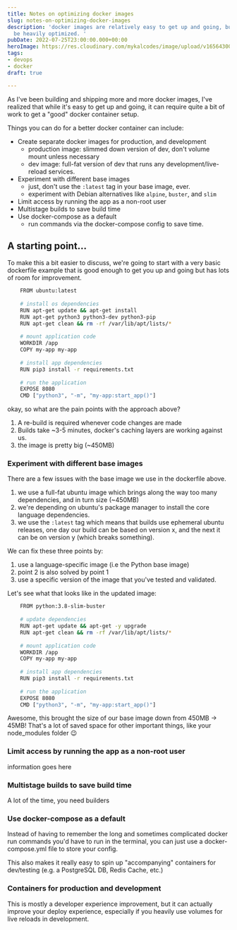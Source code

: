 ```yaml
---
title: Notes on optimizing docker images
slug: notes-on-optimizing-docker-images
description: 'docker images are relatively easy to get up and going, but can often
  be heavily optimized. '
pubDate: 2022-07-25T23:00:00.000+00:00
heroImage: https://res.cloudinary.com/mykalcodes/image/upload/v1656430048/Mykal%20Codes/better-docker-containers.webp
tags:
- devops
- docker
draft: true

---
```

As I've been building and shipping more and more docker images, I've realized that while it's easy to get up and going, it can require quite a bit of work to get a "good" docker container setup.

Things you can do for a better docker container can include:

* Create separate docker images for production, and development
  * production image: slimmed down version of dev, don't volume mount unless necessary
  * dev image: full-fat version of dev that runs any development/live-reload services.
* Experiment with different base images
  * just, don't use the `:latest` tag in your base image, ever.
  * experiment with Debian alternatives like `alpine`, `buster`, and `slim`
* Limit access by running the app as a non-root user
* Multistage builds to save build time
* Use docker-compose as a default
  * run commands via the docker-compose config to save time.

## A starting point...

To make this a bit easier to discuss, we're going to start with a very basic dockerfile example that is good enough to get you up and going but has lots of room for improvement.

```bash
    FROM ubuntu:latest
    
    # install os dependencies
    RUN apt-get update && apt-get install
    RUN apt-get python3 python3-dev python3-pip
    RUN apt-get clean && rm -rf /var/lib/apt/lists/*
    
    # mount application code
    WORKDIR /app
    COPY my-app my-app
    
    # install app dependencies
    RUN pip3 install -r requirements.txt
    
    # run the application
    EXPOSE 8080
    CMD ["python3", "-m", "my-app:start_app()"]
```

okay, so what are the pain points with the approach above?

1. A re-build is required whenever code changes are made
2. Builds take \~3-5 minutes, docker's caching layers are working against us.
3. the image is pretty big (\~450MB)

### Experiment with different base images

There are a few issues with the base image we use in the dockerfile above.

1. we use a full-fat ubuntu image which brings along the way too many dependencies, and in turn size (\~450MB)
2. we're depending on ubuntu's package manager to install the core language dependencies.
3. we use the `:latest` tag which means that builds use ephemeral ubuntu releases, one day our build can be based on version x, and the next it can be on version y (which breaks something).

We can fix these three points by: 

1. use a language-specific image (i.e the Python base image) 
2. point 2 is also solved by point 1
3. use a specific version of the image that you've tested and validated. 

Let's see what that looks like in the updated image:

```bash
    FROM python:3.8-slim-buster
    
    # update dependencies
    RUN apt-get update && apt-get -y upgrade
    RUN apt-get clean && rm -rf /var/lib/apt/lists/*
    
    # mount application code
    WORKDIR /app
    COPY my-app my-app
    
    # install app dependencies
    RUN pip3 install -r requirements.txt
    
    # run the application
    EXPOSE 8080
    CMD ["python3", "-m", "my-app:start_app()"]
```

Awesome, this brought the size of our base image down from 450MB -> 45MB! That's a lot of saved space for other important things, like your node_modules folder 😉

### Limit access by running the app as a non-root user

information goes here

### Multistage builds to save build time

A lot of the time, you need builders

### Use docker-compose as a default

Instead of having to remember the long and sometimes complicated docker run commands you'd have to run in the terminal, you can just use a docker-compose.yml file to store your config.

This also makes it really easy to spin up "accompanying" containers for dev/testing (e.g. a PostgreSQL DB, Redis Cache, etc.)

### Containers for production and development

This is mostly a developer experience improvement, but it can actually improve your deploy experience, especially if you heavily use volumes for live reloads in development.